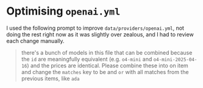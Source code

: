 # Optimising `openai.yml`

I used the following prompt to improve `data/providers/openai.yml`, not doing the rest right now as it was slightly over zealous, and I had to review each change manually.

> there's a bunch of models in this file that can be combined because the `id` are meaningfully equivalent (e.g. `o4-mini` and `o4-mini-2025-04-16`) and the prices are identical. Please combine these into on item and change the `matches` key to be and `or` with all matches from the previous items, like `ada`
